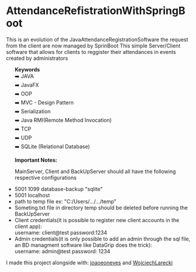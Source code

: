 # AttendanceRefistrationWithSpringBoot
This is an evolution of the JavaAttendanceRegistrationSoftware the request from the client are now managed by SprinBoot
This simple Server/Client software that allows for clients to reggister their attendances in events created by administrators <br>

<ul>
  <b>Keywords</b> <br>
  ➡️ JAVA <br>
  ➡️ JavaFX <br>
  ➡️ OOP <br>
  ➡️ MVC - Design Pattern <br>
  ➡️ Serialization <br>
  ➡️ Java RMI(Remote Method Invocation) <br>
  ➡️ TCP <br>
  ➡️ UDP <br>
  ➡️ SQLite (Relational Database)
</ul>



<ul> 
 <b>Important Notes: </b><br>

  MainServer, Client and BackUpServer should all have the following respective configurations
  <li>5001 1099 database-backup "sqlite"</li>
  <li>5001 localhost</li>
  <li>path to temp file ex: "C:/Users/.../.../temp"</li>
  <li>Someting.txt file in directory temp should be deleted before running the BackUpServer</li>
  <li>Client credentials(it is possible to register new client accounts in the client app): <br> 
  username: client@test password:1234</li>
  <li>Admin credentials(it is only possible to add an admin through the sql file, an BD managment software like DataGrip does the trick): <br> 
  username: admin@test password: 1234</li>
</ul>
I made this project alongside with: <a href="https://github.com/joaoeoneves"> joaoeoneves</a> and <a href="https://github.com/WojciechLarecki"> WojciechLarecki </a>

